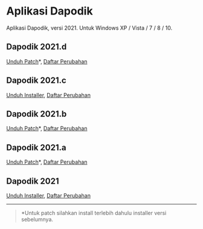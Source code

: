 # Aplikasi Dapodik

Aplikasi Dapodik, versi 2021. Untuk Windows XP / Vista / 7 / 8 / 10.

## Dapodik 2021.d

[Unduh Patch](https://github.com/dapodix/dapodik-2021/releases/download/2021.d/Patch_Dapodik_2021.d.exe "Patch Dapodik 2021.d")*, [Daftar Perubahan](https://github.com/dapodix/dapodik-2021/releases/tag/2021.d)

## Dapodik 2021.c

[Unduh Installer](https://github.com/dapodix/dapodik-2021/releases/download/2021.c/Dapodik_2021.c.exe "Installer Dapodik 2021.c"), [Daftar Perubahan](https://github.com/dapodix/dapodik-2021/releases/tag/2021.c)

## Dapodik 2021.b

[Unduh Patch](https://github.com/dapodix/dapodik-2021/releases/download/2021.b/Patch_Dapodik_2021.b.exe "Patch Dapodik 2021.b")*, [Daftar Perubahan](https://github.com/dapodix/dapodik-2021/releases/tag/2021.b)

## Dapodik 2021.a

[Unduh Patch](https://github.com/dapodix/dapodik-2021/releases/download/2021.a/Patch_Dapodik_2021.a.exe "Patch Dapodik 2021.a")*, [Daftar Perubahan](https://github.com/dapodix/dapodik-2021/releases/tag/2021.a)

## Dapodik 2021

[Unduh Installer](https://github.com/dapodix/dapodik-2021/releases/download/2021/Dapodik_2021.exe "Installer Dapodik 2021"), [Daftar Perubahan](https://github.com/dapodix/dapodik-2021/releases/tag/2021)

***

> *Untuk patch silahkan install terlebih dahulu installer versi sebelumnya.
